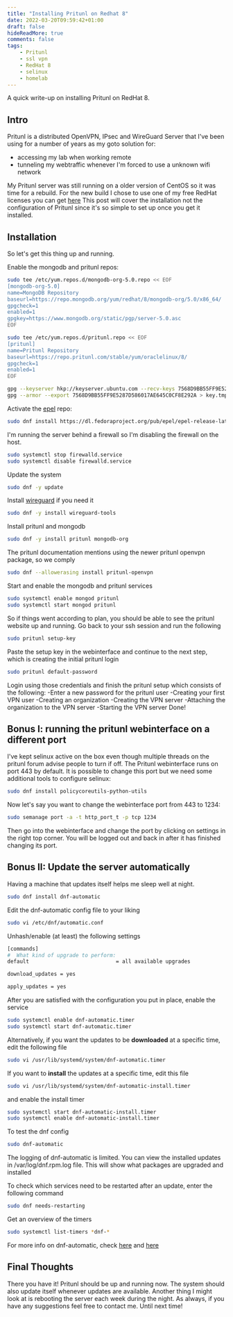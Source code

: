 ```yaml
---
title: "Installing Pritunl on Redhat 8"
date: 2022-03-20T09:59:42+01:00
draft: false
hideReadMore: true
comments: false
tags:
    - Pritunl
    - ssl vpn
    - RedHat 8
    - selinux
    - homelab
---
```


A quick write-up on installing Pritunl on RedHat 8.

<!--more-->
## Intro

Pritunl is a distributed OpenVPN, IPsec and WireGuard Server that I've been using for a number of years as my goto solution for:

- accessing my lab when working remote
- tunneling my webtraffic whenever I'm forced to use a unknown wifi network

My  Pritunl server was still running on a older version of CentOS so it was time for a rebuild.
For the new build I chose to use one of my free RedHat licenses you can get [here](https://developers.redhat.com/articles/faqs-no-cost-red-hat-enterprise-linux#)
This post will cover the installation not the configuration of Pritunl since it's so simple to set up once you get it installed.

## Installation

So let's get this thing up and running.

Enable the mongodb and pritunl repos:

```bash
sudo tee /etc/yum.repos.d/mongodb-org-5.0.repo << EOF
[mongodb-org-5.0]
name=MongoDB Repository
baseurl=https://repo.mongodb.org/yum/redhat/8/mongodb-org/5.0/x86_64/
gpgcheck=1
enabled=1
gpgkey=https://www.mongodb.org/static/pgp/server-5.0.asc
EOF
```

```bash
sudo tee /etc/yum.repos.d/pritunl.repo << EOF
[pritunl]
name=Pritunl Repository
baseurl=https://repo.pritunl.com/stable/yum/oraclelinux/8/
gpgcheck=1
enabled=1
EOF
```

```bash
gpg --keyserver hkp://keyserver.ubuntu.com --recv-keys 7568D9BB55FF9E5287D586017AE645C0CF8E292A
gpg --armor --export 7568D9BB55FF9E5287D586017AE645C0CF8E292A > key.tmp; sudo rpm --import key.tmp; rm -f key.tmp
```

Activate the [epel](https://www.redhat.com/en/blog/whats-epel-and-how-do-i-use-it) repo:

```bash
sudo dnf install https://dl.fedoraproject.org/pub/epel/epel-release-latest-8.noarch.rpm
```

I'm running the server behind a firewall so I'm disabling the firewall on the host.

```bash
sudo systemctl stop firewalld.service
sudo systemctl disable firewalld.service
```

Update the system

```bash
sudo dnf -y update
```

Install [wireguard](https://www.wireguard.com/) if you need it

```bash
sudo dnf -y install wireguard-tools
```

Install pritunl and mongodb

```bash
sudo dnf -y install pritunl mongodb-org
```

The pritunl documentation mentions using the newer pritunl openvpn package, so we comply

```bash
sudo dnf --allowerasing install pritunl-openvpn
```

Start and enable the mongodb and pritunl services

```bash
sudo systemctl enable mongod pritunl
sudo systemctl start mongod pritunl
```

So if things went according to plan, you should be able to see the pritunl website up and running.
Go back to your ssh session and run the following

```bash
sudo pritunl setup-key
```

Paste the setup key in the webinterface and continue to the next step, which is creating the initial pritunl login

```bash
sudo pritunl default-password
```

Login using those credentials and finish the pritunl setup which consists of the following:
-Enter a new password for the pritunl user
-Creating your first VPN user
-Creating an organization
-Creating the VPN server
-Attaching the organization to the VPN server
-Starting the VPN server
Done!

## Bonus I: running the pritunl webinterface on a different port

I've kept selinux active on the box even though multiple threads on the pritunl forum advise people to turn if off.
The Pritunl webinterface runs on port 443 by default. It is possible to change this port but we need some additional tools
to configure selinux:

```bash
sudo dnf install policycoreutils-python-utils
```

Now let's say you want to change the webinterface port from 443 to 1234:

```bash
sudo semanage port -a -t http_port_t -p tcp 1234
```

Then go into the webinterface and change the port by clicking on settings in the right top corner. You will be logged out and back in after it has finished changing its port.

## Bonus II: Update the server automatically

Having a machine that updates itself helps me sleep well at night.

```bash
sudo dnf install dnf-automatic
```

Edit the dnf-automatic config file to your liking

```bash
sudo vi /etc/dnf/automatic.conf
```

Unhash/enable (at least) the following settings

```bash
[commands]
#  What kind of upgrade to perform:
default                            = all available upgrades

download_updates = yes

apply_updates = yes
```

After you are satisfied with the configuration you put in place, enable the service

```bash
sudo systemctl enable dnf-automatic.timer
sudo systemctl start dnf-automatic.timer
```

Alternatively, if you want the updates to be **downloaded** at a specific time, edit the following file

```bash
sudo vi /usr/lib/systemd/system/dnf-automatic.timer
```

If you want to **install** the updates at a specific time, edit this file

```bash
sudo vi /usr/lib/systemd/system/dnf-automatic-install.timer
```

and enable the install timer

```bash
sudo systemctl start dnf-automatic-install.timer
sudo systemctl enable dnf-automatic-install.timer
```

To test the dnf config

```bash
sudo dnf-automatic
```

The logging of dnf-automatic is limited. You can view the installed updates in /var/log/dnf.rpm.log file. This will show what packages are upgraded and installed

To check which services need to be restarted after an update, enter the following command

```bash
sudo dnf needs-restarting
```

Get an overview of the timers

```bash
sudo systemctl list-timers *dnf-*
```

For more info on dnf-automatic, check [here](https://docs.oracle.com/en/operating-systems/oracle-linux/software-management/sfw-mgmt-UpdateSoftwareonOracleLinux.html#update-software) and [here](https://access.redhat.com/documentation/en-us/red_hat_enterprise_linux/8/html/configuring_basic_system_settings/managing-software-packages_configuring-basic-system-settings)
## Final Thoughts
There you have it! Pritunl should be up and running now. The system should also update itself whenever updates are available.
Another thing I might look at is rebooting the server each week during the night.
As always, if you have any suggestions feel free to contact me. Until next time!

